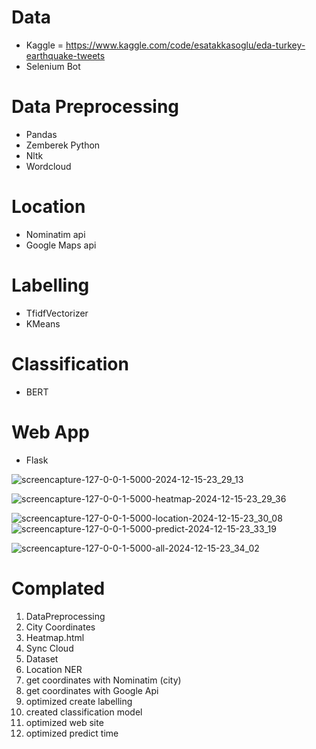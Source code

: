 # Data
- Kaggle = https://www.kaggle.com/code/esatakkasoglu/eda-turkey-earthquake-tweets
- Selenium Bot 
# Data Preprocessing
- Pandas
- Zemberek Python
- Nltk
- Wordcloud
# Location
- Nominatim api
- Google Maps api
# Labelling
- TfidfVectorizer
- KMeans
# Classification
- BERT
# Web App
- Flask

![screencapture-127-0-0-1-5000-2024-12-15-23_29_13](https://github.com/user-attachments/assets/89f8663f-7eb2-4f57-b159-2b2580fffacb)

![screencapture-127-0-0-1-5000-heatmap-2024-12-15-23_29_36](https://github.com/user-attachments/assets/f2e3d1ef-a196-4d50-919f-e639e1fc8460)

![screencapture-127-0-0-1-5000-location-2024-12-15-23_30_08](https://github.com/user-attachments/assets/514b5468-74e1-40b0-87e9-48283ba619b3)
![screencapture-127-0-0-1-5000-predict-2024-12-15-23_33_19](https://github.com/user-attachments/assets/83da52e3-8b65-4822-9bba-83b19940b78d)

![screencapture-127-0-0-1-5000-all-2024-12-15-23_34_02](https://github.com/user-attachments/assets/d2c0fdaa-aac7-4315-82b2-c37c81b52fd4)

# Complated
1. DataPreprocessing
2. City Coordinates
3. Heatmap.html
4. Sync Cloud
5. Dataset
6. Location NER
7. get coordinates with Nominatim (city)
8. get coordinates with Google Api
9. optimized create labelling
10. created classification model
11. optimized web site
12. optimized predict time
